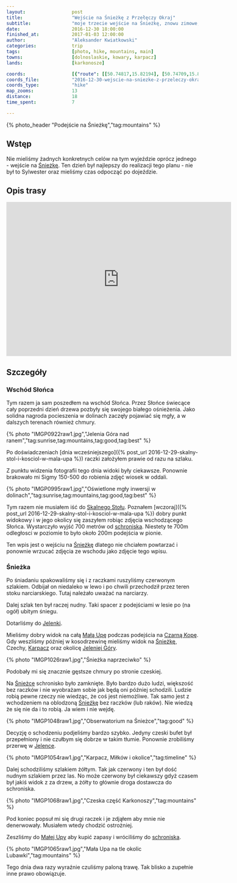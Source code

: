 ```yaml
---
layout:                 post
title:                  "Wejście na Śnieżkę z Przełęczy Okraj"
subtitle:               "moje trzecie wejście na Śnieżkę, znowu zimowe, tym razem wyraźnie oblodzone szlaki"
date:                   2016-12-30 18:00:00
finished_at:            2017-01-03 12:00:00
author:                 "Aleksander Kwiatkowski"
categories:             trip
tags:                   [photo, hike, mountains, main]
towns:                  [dolnoslaskie, kowary, karpacz]
lands:                  [karkonosze]

coords:                 [{"route": [[50.74817,15.82194], [50.74709,15.82013], [50.74991,15.81014], [50.74828,15.79031], [50.74562,15.78640], [50.74217,15.77769], [50.74391,15.76507], [50.73807,15.74332], [50.73516,15.74190], [50.73622,15.74040]], "type": "hike"}, {"route": [[50.74209,15.77778], [50.74190,15.78288], [50.74388,15.78752], [50.74187,15.79911], [50.74312,15.81456], [50.74369,15.81906], [50.74709,15.82361]], "type": "hike"}]
coords_file:            "2016-12-30-wejscie-na-sniezke-z-przeleczy-okraj.json"
coords_type:            "hike"
map_zooms:              13
distance:               18
time_spent:             7

---
```


[wiki-sniezka]: https://pl.wikipedia.org/wiki/%C5%9Anie%C5%BCka
[wiki-schronisko-jelenka]: https://pl.wikipedia.org/wiki/Jelenka_(schronisko)
[wiki-mala-upa]: https://pl.wikipedia.org/wiki/Mal%C3%A1_%C3%9Apa
[wiki-czarna-kopa]: https://pl.wikipedia.org/wiki/Czarna_Kopa_(Karkonosze)
[wiki-skalny-stol]: https://pl.wikipedia.org/wiki/Skalny_St%C3%B3%C5%82
[wiki-schronisko-okraj]: https://pl.wikipedia.org/wiki/Schronisko_PTTK_%E2%80%9ENa_Prze%C5%82%C4%99czy_Okraj%E2%80%9D
[wiki-karpacz]: https://pl.wikipedia.org/wiki/Karpacz
[wiki-jelenia-gora]: https://pl.wikipedia.org/wiki/Jelenia_G%C3%B3ra

{% photo_header "Podejście na Śnieżkę","tag:mountains" %}

Wstęp
-----

Nie mieliśmy żadnych konkretnych celów na tym wyjeździe oprócz
jednego - wejście na [Śnieżkę][wiki-sniezka]. Ten dzień był najlepszy do realizacji
tego planu -
nie był to Sylwester oraz mieliśmy czas odpocząć po dojeździe.

Opis trasy
----------

<iframe height='405' width='590' frameborder='0' allowtransparency='true' scrolling='no' src='https://www.strava.com/activities/818479353/embed/a1e209fb62674d68085f00bed34e1c419df7cb74'></iframe>

Szczegóły
---------

### Wschód Słońca

Tym razem ja sam poszedłem na wschód Słońca. Przez Słońce świecące cały poprzedni
dzień drzewa pozbyły się swojego białego ośnieżenia. Jako solidna nagroda pocieszenia
w dolinach zaczęły pojawiać się mgły, a w dalszych terenach również chmury.

{% photo "IMGP0922raw1.jpg","Jelenia Góra nad ranem","tag:sunrise,tag:mountains,tag:good,tag:best" %}


Po doświadczeniach
[dnia wcześniejszego]({% post_url 2016-12-29-skalny-stol-i-kosciol-w-mala-upa %})
raczki założyłem prawie od razu na szlaku.

Z punktu widzenia fotografii tego dnia widoki były ciekawsze. Ponownie
brakowało mi Sigmy 150-500 do robienia zdjęć wiosek w oddali.

{% photo "IMGP0995raw1.jpg","Oświetlone mgły inwersji w dolinach","tag:sunrise,tag:mountains,tag:good,tag:best" %}

Tym razem nie musiałem iść do [Skalnego Stołu][wiki-skalny-stol].
Poznałem [wczoraj]({% post_url 2016-12-29-skalny-stol-i-kosciol-w-mala-upa %})
dobry punkt widokowy i w jego okolicy się zaszyłem robiąc zdjęcia
wschodzącego Słońca. Wystarczyło wyjść 700 metrów od
[schroniska][wiki-schronisko-okraj]. Niestety te 700m odległosci w poziomie
to było około 200m podejścia w pionie.

Ten wpis jest o wejściu na [Śnieżkę][wiki-sniezka] dlatego nie chciałem
powtarzać i ponownie wrzucać zdjęcia ze wschodu jako zdjęcie tego wpisu.

### Śnieżka

Po śniadaniu spakowaliśmy się i z raczkami ruszyliśmy czerwonym szlakiem.
Odbijał on niedaleko w lewo i po chwili przechodził przez
teren stoku narciarskiego. Tutaj należało uważać na narciarzy.

Dalej szlak ten był raczej nudny. Taki spacer z podejściami w lesie po (na ogół) ubitym śniegu.


Dotarliśmy do [Jelenki][wiki-schronisko-jelenka].

Mieliśmy dobry widok na całą [Małą Upę][wiki-mala-upa] podczas podejścia
na [Czarną Kopę][wiki-czarna-kopa]. Gdy weszliśmy później w kosodrzewinę
mieliśmy widok na [Śnieżkę][wiki-sniezka], Czechy,
[Karpacz][wiki-karpacz] oraz okolicę [Jeleniej Góry][wiki-jelenia-gora].

{% photo "IMGP1026raw1.jpg","Śnieżka naprzeciwko" %}

Podobały mi się znacznie gęstsze chmury po stronie czeskiej.

Na [Śnieżce][wiki-sniezka] schronisko było zamknięte. Było bardzo dużo ludzi,
większość bez raczków i nie wyobrażam sobie jak będą oni później schodzili.
Ludzie robią pewne rzeczy nie wiedząc, że coś jest niemożliwe. Tak samo
jest z wchodzeniem na oblodzoną [Śnieźkę][wiki-sniezka] bez raczków (lub raków).
Nie wiedzą że się nie da i to robią. Ja wiem i nie wejdę.

{% photo "IMGP1048raw1.jpg","Obserwatorium na Śnieżce","tag:good" %}

Decyzję o schodzeniu podjeliśmy bardzo szybko. Jedyny czeski bufet był przepełniony
i nie czułbym się dobrze w takim tłumie. Ponownie zrobiliśmy
przerwę w [Jelence][wiki-schronisko-jelenka].

{% photo "IMGP1054raw1.jpg","Karpacz, Miłków i okolice","tag:timeline" %}

Dalej schodziliśmy szlakiem żółtym. Tak jak czerwony i ten był dość nudnym
szlakiem przez las. No może czerwony był ciekawszy gdyż czasem był jakiś
widok z za drzew, a żółty to głównie droga dostawcza do schroniska.

{% photo "IMGP1068raw1.jpg","Czeska część Karkonoszy","tag:mountains" %}

Pod koniec popsuł mi się drugi raczek i je zdjąłem aby mnie nie denerwowały.
Musiałem wtedy chodzić ostrożniej.

Zeszliśmy do [Małej Upy][wiki-mala-upa] aby kupić zapasy i wróciliśmy
do [schroniska][wiki-schronisko-okraj].

{% photo "IMGP1065raw1.jpg","Mała Upa na tle okolic Lubawki","tag:mountains" %}

Tego dnia dwa razy wyraźnie czuliśmy paloną trawę. Tak blisko a zupełnie inne
prawo obowiązuje.
